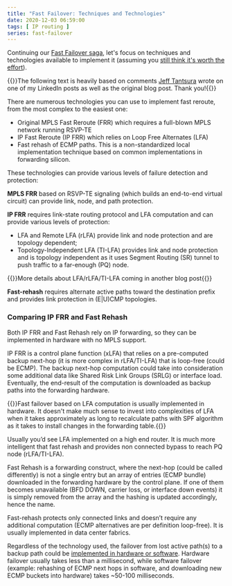 ```yaml
---
title: "Fast Failover: Techniques and Technologies"
date: 2020-12-03 06:59:00
tags: [ IP routing ]
series: fast-failover
---
```

Continuing our [Fast Failover saga](https://blog.ipspace.net/series/fast-failover.html), let's focus on techniques and technologies available to implement it (assuming you [still think it's worth the effort](https://blog.ipspace.net/2020/11/fast-failover-challenge.html)).

{{<note info>}}The following text is heavily based on comments [Jeff Tantsura](https://www.linkedin.com/in/jeff-tantsura/) wrote on one of my LinkedIn posts as well as the original blog post. Thank you!{{</note>}}

There are numerous technologies you can use to implement fast reroute, from the most complex to the easiest one:
<!--more-->

* Original MPLS Fast Reroute (FRR) which requires a full-blown MPLS network running RSVP-TE
* IP Fast Reroute (IP FRR) which relies on Loop Free Alternates (LFA)
* Fast rehash of ECMP paths. This is a non-standardized local implementation technique based on common implementations in forwarding silicon.

These technologies can provide various levels of failure detection and protection:

**MPLS FRR** based on RSVP-TE signaling (which builds an end-to-end virtual circuit) can provide link, node, and path protection.

**IP FRR** requires link-state routing protocol and LFA computation and can provide various levels of protection:

* LFA and Remote LFA (rLFA) provide link and node protection and are topology dependent;
* Topology-Independent LFA (TI-LFA) provides link and node protection and is topology independent as it uses Segment Routing (SR) tunnel to push traffic to a far-enough (PQ) node.

{{<note info>}}More details about LFA/rLFA/TI-LFA coming in another blog post{{</note>}}

**Fast-rehash** requires alternate active paths toward the destination prefix and provides link protection in (E|U)CMP topologies.

### Comparing IP FRR and Fast Rehash

Both IP FRR and Fast Rehash rely on IP forwarding, so they can be implemented in hardware with no MPLS support.

IP FRR is a control plane function (xLFA) that relies on a pre-computed backup next-hop (it is more complex in rLFA/TI-LFA) that is loop-free (could be ECMP). The backup next-hop computation could take into consideration some additional data like Shared Risk Link Groups (SRLG) or interface load. Eventually, the end-result of the computation is downloaded as backup paths into the forwarding hardware. 

{{<note>}}Fast failover based on LFA computation is usually implemented in hardware. It doesn't make much sense to invest into complexities of LFA when it takes approximately as long to recalculate paths with SPF algorithm as it takes to install changes in the forwarding table.{{</note>}}

Usually you’d see LFA implemented on a high end router. It is much more intelligent that fast rehash and provides non connected bypass to reach PQ node (rLFA/TI-LFA).

Fast Rehash is a forwarding construct, where the next-hop (could be called differently) is not a single entry but an array of entries (ECMP bundle) downloaded in the forwarding hardware by the control plane. If one of them becomes unavailable (BFD DOWN, carrier loss, or interface down events) it is simply removed from the array and the hashing is updated accordingly, hence the name.

Fast-rehash protects only connected links and doesn’t require any additional computation (ECMP alternatives are per definition loop-free). It is usually implemented in data center fabrics.

Regardless of the technology used, the failover from lost active path(s) to a backup path could be [implemented in hardware or software](/2020/11/fast-failover-implementation.html). Hardware failover usually takes less than a millisecond, while software failover (example: rehashing of ECMP next hops in software, and downloading new ECMP buckets into hardware) takes ~50-100 milliseconds.
